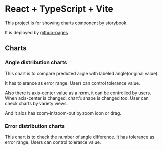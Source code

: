 # React + TypeScript + Vite

This project is for showing charts component by storybook.

It is deployed by [github-pages](https://94chl.github.io/charts)

## Charts

### Angle distribution charts

This chart is to compare predicted angle with labeled angle(original value).

It has tolerance as error range. Users can control tolerance value.

Also there is axis-center value as a norm, it can be controlled by users. When axis-center is changed, chart's shape is changed too. User can check charts by variety views.

And it alos has zoom-in/zoom-out by zoom icon or drag.

### Error distribution charts

This chart is to check the number of angle difference.
It has tolerance as error range. Users can control tolerance value.
